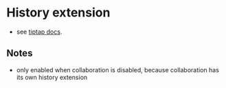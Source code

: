 # History extension

- see [tiptap docs](https://tiptap.dev/api/extensions/history).

## Notes
- only enabled when collaboration is disabled, because collaboration has its own history extension
